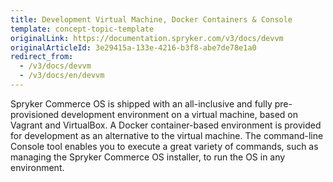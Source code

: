```yaml
---
title: Development Virtual Machine, Docker Containers & Console
template: concept-topic-template
originalLink: https://documentation.spryker.com/v3/docs/devvm
originalArticleId: 3e29415a-133e-4216-b3f8-abe7de78e1a0
redirect_from:
  - /v3/docs/devvm
  - /v3/docs/en/devvm
---
```


Spryker Commerce OS is shipped with an all-inclusive and fully pre-provisioned development environment on a virtual machine, based on Vagrant and VirtualBox. A Docker container-based environment is provided for development as an alternative to the virtual machine.
The command-line Console tool enables you to execute a great variety of commands, such as managing the Spryker Commerce OS installer, to run the OS in any environment.

